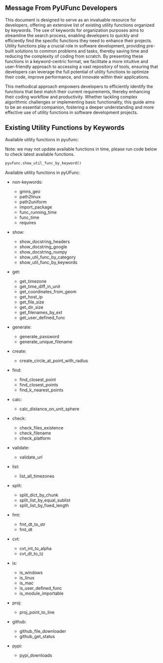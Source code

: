 <!--
 *  Created Date: Friday, February 16th 2024
 *  Contact Info: luoxiangyong01@gmail.com
 *  Author/Copyright: Mr. Xiangyong Luo
-->

## Message From PyUFunc Developers

This document is designed to serve as an invaluable resource for developers, offering an extensive list of existing utility functions organized by keywords. The use of keywords for organization purposes aims to streamline the search process, enabling developers to quickly and efficiently find the specific functions they need to enhance their projects. Utility functions play a crucial role in software development, providing pre-built solutions to common problems and tasks, thereby saving time and reducing the complexity of coding from scratch. By presenting these functions in a keyword-centric format, we facilitate a more intuitive and user-friendly approach to accessing a vast repository of tools, ensuring that developers can leverage the full potential of utility functions to optimize their code, improve performance, and innovate within their applications.

This methodical approach empowers developers to efficiently identify the functions that best match their current requirements, thereby enhancing their coding workflow and productivity. Whether tackling complex algorithmic challenges or implementing basic functionality, this guide aims to be an essential companion, fostering a deeper understanding and more effective use of utility functions in software development projects.

## Existing Utility Functions by Keywords

Available utility functions in pyufunc:

Note: we may not update available functions in time, please run code below to check latest available functions.

```python
pyufunc.show_util_func_by_keyword()
```

Available utility functions in pyUFunc:

- non-keywords:
  - gmns_geo
  - path2linux
  - path2uniform
  - import_package
  - func_running_time
  - func_time
  - requires

- show:
  - show_docstring_headers
  - show_docstring_google
  - show_docstring_numpy
  - show_util_func_by_category
  - show_util_func_by_keywords

- get:
  - get_timezone
  - get_time_diff_in_unit
  - get_coordinates_from_geom
  - get_host_ip
  - get_file_size
  - get_dir_size
  - get_filenames_by_ext
  - get_user_defined_func

- generate:
  - generate_password
  - generate_unique_filename

- create:
  - create_circle_at_point_with_radius

- find:
  - find_closest_point
  - find_closest_points
  - find_k_nearest_points

- calc:
  - calc_distance_on_unit_sphere

- check:
  - check_files_existence
  - check_filename
  - check_platform

- validate:
  - validate_url

- list:
  - list_all_timezones

- split:
  - split_dict_by_chunk
  - split_list_by_equal_sublist
  - split_list_by_fixed_length

- fmt:
  - fmt_dt_to_str
  - fmt_dt

- cvt:
  - cvt_int_to_alpha
  - cvt_dt_to_tz

- is:
  - is_windows
  - is_linux
  - is_mac
  - is_user_defined_func
  - is_module_importable

- proj:
  - proj_point_to_line

- github:
  - github_file_downloader
  - github_get_status

- pypi:
  - pypi_downloads
